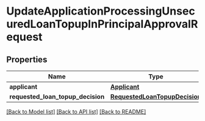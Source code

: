 # UpdateApplicationProcessingUnsecuredLoanTopupInPrincipalApprovalRequest

## Properties
Name | Type | Description | Notes
------------ | ------------- | ------------- | -------------
**applicant** | [**Applicant**](Applicant.md) |  | [optional] 
**requested_loan_topup_decision** | [**RequestedLoanTopupDecision**](RequestedLoanTopupDecision.md) |  | [optional] 

[[Back to Model list]](../README.md#documentation-for-models) [[Back to API list]](../README.md#documentation-for-api-endpoints) [[Back to README]](../README.md)

